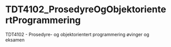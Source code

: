# TDT4102_ProsedyreOgObjektorientertProgrammering
TDT4102 - Prosedyre- og objektorientert programmering øvinger og eksamen
